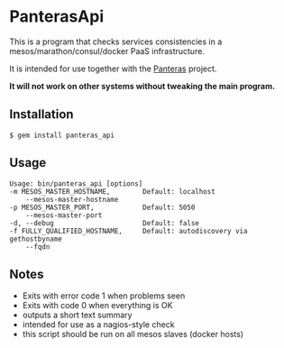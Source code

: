 # PanterasApi

This is a program that checks services consistencies in a mesos/marathon/consul/docker PaaS infrastructure.

It is intended for use together with the [Panteras](https://github.com/eBayClassifiedsGroup/PanteraS) project.

**It will not work on other systems without tweaking the main program.**

## Installation

    $ gem install panteras_api

## Usage

	Usage: bin/panteras_api [options]
    -m MESOS_MASTER_HOSTNAME,        Default: localhost
        --mesos-master-hostname
    -p MESOS_MASTER_PORT,            Default: 5050
        --mesos-master-port
    -d, --debug                      Default: false
    -f FULLY_QUALIFIED_HOSTNAME,     Default: autodiscovery via gethostbyname
        --fqdn

## Notes

* Exits with error code 1 when problems seen
* Exits with code 0 when everything is OK
* outputs a short text summary
* intended for use as a nagios-style check
* this script should be run on all mesos slaves (docker hosts)
